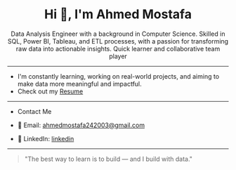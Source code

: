 <h1 align="center"> Hi 👋, I'm Ahmed Mostafa</h1>

<p align="center">
Data Analysis Engineer with a background in Computer Science. Skilled in SQL, Power BI, Tableau, and ETL processes, with a passion for transforming raw data into actionable insights. Quick learner and collaborative team player
</p>

---

- I'm constantly learning, working on real-world projects, and aiming to make data more meaningful and impactful.
- Check out my [Resume]()

---


- Contact Me

- 📧 Email: [ahmedmostafa242003@gmail.com](mailto:ahmedmostafa242003@gmail.com)
- 💼 LinkedIn: [linkedin](https://www.linkedin.com/in/ahmed-mostafa-9a1b58358)

---

> "The best way to learn is to build — and I build with data."
